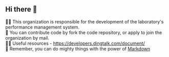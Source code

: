 ## Hi there 👋

🙋‍♀️ This organization is responsible for the development of the laboratory's performance management system.  
🌈 You can contribute code by fork the code repository, or apply to join the organization by mail.  
👩‍💻 Useful resources - https://developers.dingtalk.com/document/  
🧙 Remember, you can do mighty things with the power of [Markdown](https://guides.github.com/features/mastering-markdown/)    

